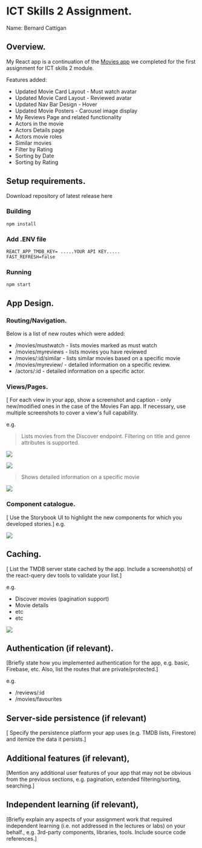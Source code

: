
# ICT Skills 2 Assignment.

Name: Bernard Cattigan

## Overview.

My React app is a continuation of the [Movies app](https://github.com/Berncat/ict2-moviesApp) we completed for the first assignment for ICT skills 2 module.

Features added:
 
+ Updated Movie Card Layout - Must watch avatar 
+ Updated Movie Card Layout - Reviewed avatar
+ Updated Nav Bar Design - Hover
+ Updated Movie Posters - Carousel image display
+ My Reviews Page and related functionality
+ Actors in the movie
+ Actors Details page
+ Actors movie roles
+ Similar movies
+ Filter by Rating
+ Sorting by Date
+ Sorting by Rating

## Setup requirements.

Download repository of latest release here

### Building
```
npm install
```

### Add .ENV file
```
REACT_APP_TMDB_KEY= .....YOUR API KEY.....
FAST_REFRESH=false
```

### Running
```
npm start
```

## App Design.

### Routing/Navigation.

Below is a list of new routes which were added:

+ /movies/mustwatch - lists movies marked as must watch
+ /movies/myreviews - lists movies you have reviewed
+ /movies/:id/similar - lists similar movies based on a specific movie
+ /movies/myreview/ - detailed information on a specific review.
+ /actors/:id - detailed information on a specific actor.

### Views/Pages.

[ For each view in your app, show a screenshot and caption - only new/modified ones in the case of the Movies Fan app. If necessary, use multiple screenshots to cover a view's full capability.

e.g.
>Lists movies from the Discover endpoint. Filtering on title and genre attributes is supported.

![][d1]

![][d2]

>Shows detailed information on a specific movie

![][detail]


### Component catalogue.

[ Use the Storybook UI to highlight the new components for which you developed stories.]
e.g.

![][stories]

## Caching.

[ List the TMDB server state cached by the app. Include a screenshot(s) of the react-query dev tools to validate your list.]

e.g.
+ Discover movies (pagination support)
+ Movie details
 + etc
+ etc

![][caching]

## Authentication (if relevant).

[Briefly state how you implemented authentication for the app, e.g. basic, Firebase, etc. Also, list the routes that are private/protected.]

e.g.
+ /reviews/:id
+ /movies/favourites

## Server-side persistence (if relevant)

[ Specify the persistence 
platform your app uses (e.g. TMDB lists, Firestore) and itemize the data it persists.]

## Additional features (if relevant),

[Mention any additional user features of your app that may not be obvious from the previous sections, e.g. pagination, extended filtering/sorting, searching.]

## Independent learning (if relevant),

[Briefly explain any aspects of your assignment work that required independent learning (i.e. not addressed in the lectures or labs) on your behalf., e.g. 3rd-party components, libraries, tools. Include source code references.]

[d1]: ./public/discover1.png
[d2]: ./public/discover2.png
[detail]: ./public/detail.png
[caching]: ./public/caching.png
[stories]: ./public/stories.png